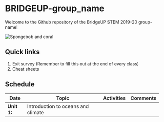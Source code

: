 # BRIDGEUP-group_name
Welcome to the Github repository of the BridgeUP STEM 2019-20 group-name!

![Spongebob and coral](https://tenor.com/view/coral-reef-ocean-plant-spongebob-gif-5453276/tenor.gif)

## Quick links
1. Exit survey (Remember to fill this out at the end of every class)
1. Cheat sheets

## Schedule

| Date | Topic | Activities | Comments |
|------|-------|------------|----------|
|**Unit 1:**| Introduction to oceans and climate |||







